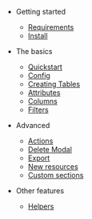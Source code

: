 - Getting started

  - [Requirements](en/install/requirements.md)
  - [Install](en/install/install.md)

- The basics

  - [Quickstart](en/basics/quickstart.md)
  - [Config](en/basics/config.md)
  - [Creating Tables](en/basics/table-components.md)
  - [Attributes](en/basics/attributes.md)
  - [Columns](en/basics/columns.md)
  - [Filters](en/basics/filters.md)

- Advanced

  - [Actions](en/advanced/actions.md)
  - [Delete Modal](en/advanced/delete-modal.md)
  - [Export](en/advanced/export.md)
  - [New resources](en/advanced/new-resources.md)
  - [Custom sections](en/advanced/custom-sections.md)

- Other features
  
  - [Helpers](en/others/helpers.md)
